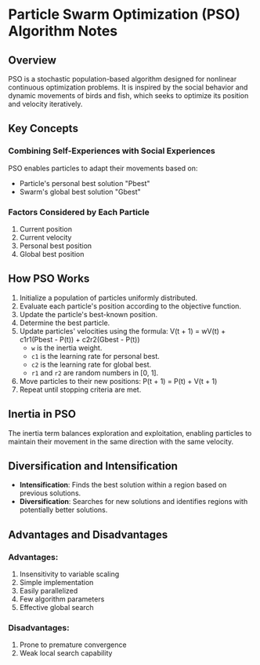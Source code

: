 # Particle Swarm Optimization (PSO) Algorithm Notes

## Overview
PSO is a stochastic population-based algorithm designed for nonlinear continuous optimization problems. It is inspired by the social behavior and dynamic movements of birds and fish, which seeks to optimize its position and velocity iteratively.

## Key Concepts
### Combining Self-Experiences with Social Experiences
PSO enables particles to adapt their movements based on:
- Particle's personal best solution "Pbest"
- Swarm's global best solution "Gbest"

### Factors Considered by Each Particle
1. Current position
2. Current velocity
3. Personal best position
4. Global best position

## How PSO Works
1. Initialize a population of particles uniformly distributed.
2. Evaluate each particle's position according to the objective function.
3. Update the particle's best-known position.
4. Determine the best particle.
5. Update particles' velocities using the formula:
    V(t + 1) = wV(t) + c1r1(Pbest - P(t)) + c2r2(Gbest - P(t))
      - `w` is the inertia weight.
      - `c1` is the learning rate for personal best.
      - `c2` is the learning rate for global best.
      - `r1` and `r2` are random numbers in [0, 1].
6. Move particles to their new positions:
     P(t + 1) = P(t) + V(t + 1)
7. Repeat until stopping criteria are met.

## Inertia in PSO
The inertia term balances exploration and exploitation, enabling particles to maintain their movement in the same direction with the same velocity.

## Diversification and Intensification
- **Intensification**: Finds the best solution within a region based on previous solutions.
- **Diversification**: Searches for new solutions and identifies regions with potentially better solutions.

## Advantages and Disadvantages
### Advantages:
1. Insensitivity to variable scaling
2. Simple implementation
3. Easily parallelized
4. Few algorithm parameters
5. Effective global search

### Disadvantages:
1. Prone to premature convergence
2. Weak local search capability



